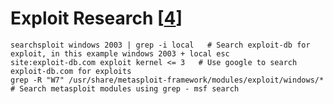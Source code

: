 # Exploit Research [[4]]

	searchsploit windows 2003 | grep -i local   # Search exploit-db for exploit, in this example windows 2003 + local esc
	site:exploit-db.com exploit kernel <= 3   # Use google to search exploit-db.com for exploits
	grep -R "W7" /usr/share/metasploit-framework/modules/exploit/windows/*   # Search metasploit modules using grep - msf search 
		
[4]: <https://highon.coffee/blog/penetration-testing-tools-cheat-sheet/#exploit-research>